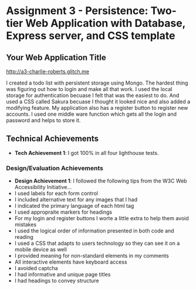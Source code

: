 Assignment 3 - Persistence: Two-tier Web Application with Database, Express server, and CSS template
===

## Your Web Application Title

http://a3-charlie-roberts.glitch.me


I created a todo list with persistent storage using Mongo. The hardest thing was figuring out how to login and make all that work. I used the local storage for authentication becuase I felt that was the easiest to do. And used a CSS called Sakura becuase I thought it looked nice and also added a modifying feature. My application also has a register button to register new accounts. I used one middle ware function which gets all the login and password and helps to store it. 


## Technical Achievements
- **Tech Achievement 1**: I got 100% in all four lighthouse tests.
  
### Design/Evaluation Achievements
- **Design Achievement 1**: I followed the following tips from the W3C Web Accessibility Initiative...
- I used labels for each form control
- I included alternative text for any images that I had
- I indicated the primary language of each html tag
- I used appropraite markers for headings
- For my login and register buttons I worte a little extra to help them avoid mistakes
- I used the logical order of information presented in both code and reading
- I used a CSS that adapts to users technology so they can see it on a mobile device as well
- I provided meaning for non-standard elements in my comments
- All interactive elements have keyboard access
- I avoided captcha
- I had informative and unique page titles
- I had headings to convey structure
  
